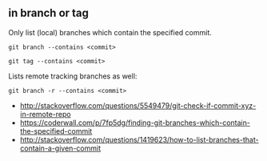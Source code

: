 ## in branch or tag


Only list (local) branches which contain the specified commit.

`git branch --contains <commit>`

`git tag --contains <commit>`

Lists remote tracking branches as well:

`git branch -r --contains <commit>`

- http://stackoverflow.com/questions/5549479/git-check-if-commit-xyz-in-remote-repo
- https://coderwall.com/p/7fp5dg/finding-git-branches-which-contain-the-specified-commit
- http://stackoverflow.com/questions/1419623/how-to-list-branches-that-contain-a-given-commit
